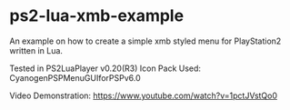 # ps2-lua-xmb-example
An example on how to create a simple xmb styled menu for PlayStation2 written in Lua.

Tested in PS2LuaPlayer v0.20(R3)
Icon Pack Used: CyanogenPSPMenuGUIforPSPv6.0

Video Demonstration:
https://www.youtube.com/watch?v=1pctJVstQo0
